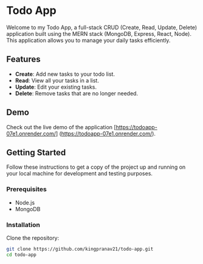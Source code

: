 # Todo App

Welcome to my Todo App, a full-stack CRUD (Create, Read, Update, Delete) application built using the MERN stack (MongoDB, Express, React, Node). This application allows you to manage your daily tasks efficiently.

## Features

- **Create**: Add new tasks to your todo list.
- **Read**: View all your tasks in a list.
- **Update**: Edit your existing tasks.
- **Delete**: Remove tasks that are no longer needed.

## Demo

Check out the live demo of the application [https://todoapp-07e1.onrender.com/] (https://todoapp-07e1.onrender.com/).

## Getting Started

Follow these instructions to get a copy of the project up and running on your local machine for development and testing purposes.

### Prerequisites

- Node.js
- MongoDB

### Installation

Clone the repository:

```bash
git clone https://github.com/kingpranav21/todo-app.git
cd todo-app

